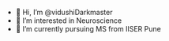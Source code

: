 - 👋 Hi, I’m @vidushiDarkmaster
- 👀 I’m interested in Neuroscience
- 🌱 I’m currently pursuing MS from IISER Pune

<!---
vidushiDarkmaster/vidushiDarkmaster is a ✨ special ✨ repository because its `README.md` (this file) appears on your GitHub profile.
You can click the Preview link to take a look at your changes.
--->
